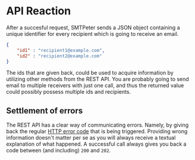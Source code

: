 # API Reaction

After a succesful request, SMTPeter sends a JSON object containing a unique identifier 
for every recipient which is going to receive an email. 

```json
{
    "id1" : "recipient1@example.com",
    "id2" : "recipient2@example.com"
}
```

The ids that are given back, could be used to acquire information by utilizing other methods 
from the REST API. You are probably going to send email to multiple receivers with just 
one call, and thus the returned value could possibly possess multiple ids and recipients.

## Settlement of errors

The REST API has a clear way of communicating errors. Namely, by giving back the regular 
[HTTP error code](https://nl.wikipedia.org/wiki/Lijst_van_HTTP-statuscodes) that is being
triggered. Providing wrong information doesn't matter per se as you will always receive
a textual explanation of what happened. A successful call always gives you back a code between 
(and including) `200` and `202`.